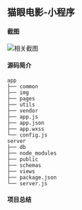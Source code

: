 猫眼电影-小程序
-------------------------------------------------------------------
#### 截图
![相关截图](screenshot/maoyan.png)
#### 源码简介

```tree
app
├── common
├── img
├── pages
├── utils
├── vendor
├── app.js
├── app.json
├── app.wxss
└── config.js
server
├── db
├── node_modules
├── public
├── schemas
├── views
├── package.json
└── server.js

```
#### 项目总结


